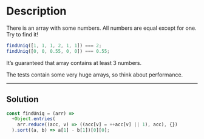 # Description

There is an array with some numbers. All numbers are equal except for one. Try to find it!

```js
findUniq([1, 1, 1, 2, 1, 1]) === 2;
findUniq([0, 0, 0.55, 0, 0]) === 0.55;
```

It’s guaranteed that array contains at least 3 numbers.

The tests contain some very huge arrays, so think about performance.

---

## Solution

```js
const findUniq = (arr) =>
  +Object.entries(
    arr.reduce((acc, v) => ((acc[v] = ++acc[v] || 1), acc), {})
  ).sort((a, b) => a[1] - b[1])[0][0];
```

